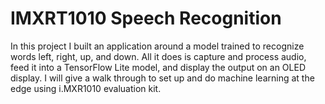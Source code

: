 # IMXRT1010 Speech Recognition
In this project I built an application around a model trained to recognize words left, right, up, and down. All it does is capture and process audio, feed it into a TensorFlow Lite model, and display the output on an OLED display. I will give a walk through to set up and do machine learning at the edge using i.MXR1010 evaluation kit.
